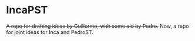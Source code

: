 # IncaPST

~~A repo for drafting ideas by Guillermo, with some aid by Pedro.~~
Now, a repo for joint ideas for Inca and PedroST.
